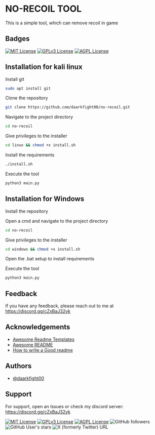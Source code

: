 # NO-RECOIL TOOL

This is a simple tool, which can remove recoil in game

## Badges

[![MIT License](https://img.shields.io/badge/License-MIT-green.svg)](https://choosealicense.com/licenses/mit/)
[![GPLv3 License](https://img.shields.io/badge/License-GPL%20v3-yellow.svg)](https://opensource.org/licenses/)
[![AGPL License](https://img.shields.io/badge/license-AGPL-blue.svg)](http://www.gnu.org/licenses/agpl-3.0)

## Installation for kali linux

Install git

```bash
sudo apt install git
```

Clone the repository

```bash
git clone https://github.com/daarkfight00/no-recoil.git
```

Navigate to the project directory

```bash
cd no-recoil
```

Give privileges to the installer

```bash
cd linux && chmod +x install.sh
```

Install the requirements

```bash
./install.sh
```

Execute the tool

```bash
python3 main.py
```

## Installation for Windows

Install the repository

Open a cmd and navigate to the project directory

```bash
cd no-recoil
```

Give privileges to the installer

```bash
cd windows && chmod +x install.sh
```

Open the .bat setup to install requirements

Execute the tool

```bash
python3 main.py
```

## Feedback

If you have any feedback, please reach out to me at https://discord.gg/cZxBaJ32yk

## Acknowledgements

- [Awesome Readme Templates](https://awesomeopensource.com/project/elangosundar/awesome-README-templates)
- [Awesome README](https://github.com/matiassingers/awesome-readme)
- [How to write a Good readme](https://bulldogjob.com/news/449-how-to-write-a-good-readme-for-your-github-project)

## Authors

- [@daarkfight00](https://github.com/daarkfight00)

## Support

For support, open an Issues or check my discord server: https://discord.gg/cZxBaJ32yk

[![MIT License](https://img.shields.io/badge/License-MIT-green.svg)](https://choosealicense.com/licenses/mit/)
[![GPLv3 License](https://img.shields.io/badge/License-GPL%20v3-yellow.svg)](https://opensource.org/licenses/)
[![AGPL License](https://img.shields.io/badge/license-AGPL-blue.svg)](http://www.gnu.org/licenses/agpl-3.0)
![GitHub followers](https://img.shields.io/github/followers/daarkfight00)
![GitHub User's stars](https://img.shields.io/github/stars/daarkfight00)
![X (formerly Twitter) URL](https://img.shields.io/twitter/url?url=https%3A%2F%2Ftwitter.com%2Fdaark_fighter)
